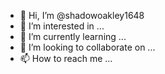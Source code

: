 - 👋 Hi, I’m @shadowoakley1648
- 👀 I’m interested in ...
- 🌱 I’m currently learning ...
- 💞️ I’m looking to collaborate on ...
- 📫 How to reach me ...

<!---
shadowoakley1648/shadowoakley1648 is a ✨ special ✨ repository because its `README.md` (this file) appears on your GitHub profile.
You can click the Preview link to take a look at your changes.
workspace.part.brickcolor=brickcolor.new(teal)
